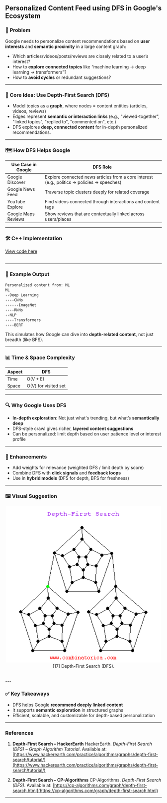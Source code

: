 
## Personalized Content Feed using DFS in Google's Ecosystem


### 🎯 **Problem**

Google needs to personalize content recommendations based on **user interests** and **semantic proximity** in a large content graph:

* Which articles/videos/posts/reviews are closely related to a user’s interest?
* How to **explore connected topics** like “machine learning → deep learning → transformers”?
* How to **avoid cycles** or redundant suggestions?

---

### 🧠 **Core Idea: Use Depth-First Search (DFS)**

* Model topics as a **graph**, where nodes = content entities (articles, videos, reviews)
* Edges represent **semantic or interaction links** (e.g., "viewed-together", "linked topics", "replied to", "commented on", etc.)
* DFS explores **deep, connected content** for in-depth personalized recommendations.

---

### 🗺️ **How DFS Helps Google**

| Use Case in Google  | DFS Role                                                                                    |
| ------------------- | ------------------------------------------------------------------------------------------- |
| Google Discover     | Explore connected news articles from a core interest (e.g., politics → policies → speeches) |
| Google News Feed    | Traverse topic clusters deeply for related coverage                                         |
| YouTube Explore     | Find videos connected through interactions and content tags                                 |
| Google Maps Reviews | Show reviews that are contextually linked across users/places                               |

---

### 🛠 C++ Implementation
[View code here](https://github.com/bhumikanaik126/APS-Portfolio/blob/main/codes/b16.cpp)<br><br>

---
### 🔄 Example Output

```
Personalized content from: ML
ML
--Deep Learning
----CNNs
------ImageNet
----RNNs
--NLP
----Transformers
----BERT
```

This simulates how Google can dive into **depth-related content**, not just breadth (like BFS).

---

### 📊 Time & Space Complexity

| Aspect | DFS                  |
| ------ | -------------------- |
| Time   | O(V + E)             |
| Space  | O(V) for visited set |

---

### 🔍 Why Google Uses DFS

* **In-depth exploration**: Not just what's trending, but what’s **semantically deep**
* DFS-style crawl gives richer, **layered content suggestions**
* Can be personalized: limit depth based on user patience level or interest profile

---

### 🧠 Enhancements

* Add weights for relevance (weighted DFS / limit depth by score)
* Combine DFS with **click signals** and **feedback loops**
* Use in **hybrid models** (DFS for depth, BFS for freshness)

---

### 🖼️ Visual Suggestion

<p align="center">
  <img src="https://github.com/jiyapalrecha35/Google.github.io/blob/main/images/dfs.gif?raw=true" alt="Microsoft Infrastructure" width="500" height="500">
  <br>
  [17] Depth-First Search (DFS).
  <br>
</p><br>
---

### ✅ Key Takeaways

* DFS helps Google **recommend deeply linked content**
* It supports **semantic exploration** in structured graphs
* Efficient, scalable, and customizable for depth-based personalization

---


### References

1. **Depth-First Search – HackerEarth**
   HackerEarth. *Depth-First Search (DFS) – Graph Algorithm Tutorial*. Available at: [https://www.hackerearth.com/practice/algorithms/graphs/depth-first-search/tutorial/](https://www.hackerearth.com/practice/algorithms/graphs/depth-first-search/tutorial/)

2. **Depth-First Search – CP-Algorithms**
   CP-Algorithms. *Depth-First Search (DFS)*. Available at: [https://cp-algorithms.com/graph/depth-first-search.html](https://cp-algorithms.com/graph/depth-first-search.html)

---

